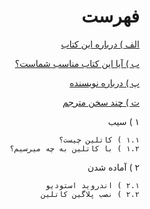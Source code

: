 <div dir="rtl">

# فهرست

[الف ) درباره این کتاب](https://github.com/sinadarvi/kotlin-for-android-developers-fa/blob/master/src/about-this-book/README.md)

[ب ) آیا این کتاب مناسب شماست؟](https://github.com/sinadarvi/kotlin-for-android-developers-fa/blob/master/src/is-this-book-for-you/README.md)

[پ ) درباره نویسنده](https://github.com/sinadarvi/kotlin-for-android-developers-fa/blob/master/src/about-author/README.md)

[ت ) چند سخن مترجم](https://github.com/sinadarvi/kotlin-for-android-developers-fa/blob/master/src/translator-talk/README.md)

۱ ) سیب

    ۱.۱ ) کاتلین چیست؟
    ۱.۲ ) با کاتلین به چه میرسیم؟

۲ )‌ آماده شدن

    ۲.۱ ) اندروید استودیو
    ۲.۲ )‌ نصب پلاگین کاتلین